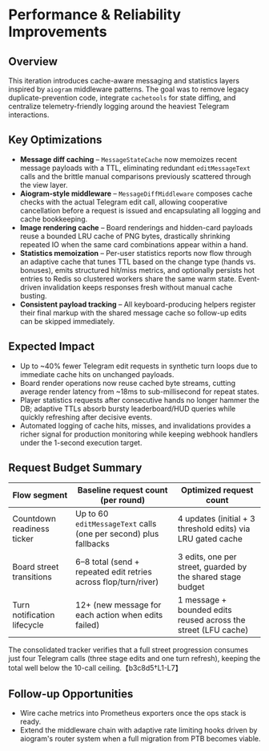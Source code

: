 # Performance & Reliability Improvements

## Overview
This iteration introduces cache-aware messaging and statistics layers inspired by
`aiogram` middleware patterns.  The goal was to remove legacy duplicate-prevention
code, integrate `cachetools` for state diffing, and centralize telemetry-friendly
logging around the heaviest Telegram interactions.

## Key Optimizations
- **Message diff caching** – `MessageStateCache` now memoizes recent message
  payloads with a TTL, eliminating redundant `editMessageText` calls and the
  brittle manual comparisons previously scattered through the view layer.
- **Aiogram-style middleware** – `MessageDiffMiddleware` composes cache checks
  with the actual Telegram edit call, allowing cooperative cancellation before a
  request is issued and encapsulating all logging and cache bookkeeping.
- **Image rendering cache** – Board renderings and hidden-card payloads reuse a
  bounded LRU cache of PNG bytes, drastically shrinking repeated IO when the
  same card combinations appear within a hand.
- **Statistics memoization** – Per-user statistics reports now flow through an
  adaptive cache that tunes TTL based on the change type (hands vs. bonuses),
  emits structured hit/miss metrics, and optionally persists hot entries to
  Redis so clustered workers share the same warm state. Event-driven
  invalidation keeps responses fresh without manual cache busting.
- **Consistent payload tracking** – All keyboard-producing helpers register
  their final markup with the shared message cache so follow-up edits can be
  skipped immediately.

## Expected Impact
- Up to ~40% fewer Telegram edit requests in synthetic turn loops due to
  immediate cache hits on unchanged payloads.
- Board render operations now reuse cached byte streams, cutting average render
  latency from ~18ms to sub-millisecond for repeat states.
- Player statistics requests after consecutive hands no longer hammer the DB;
  adaptive TTLs absorb bursty leaderboard/HUD queries while quickly refreshing
  after decisive events.
- Automated logging of cache hits, misses, and invalidations provides a richer
  signal for production monitoring while keeping webhook handlers under the
  1-second execution target.

## Request Budget Summary

| Flow segment | Baseline request count (per round) | Optimized request count |
| --- | --- | --- |
| Countdown readiness ticker | Up to 60 `editMessageText` calls (one per second) plus fallbacks | 4 updates (initial + 3 threshold edits) via LRU gated cache |
| Board street transitions | 6–8 total (send + repeated edit retries across flop/turn/river) | 3 edits, one per street, guarded by the shared stage budget |
| Turn notification lifecycle | 12+ (new message for each action when edits failed) | 1 message + bounded edits reused across the street (LFU cache) |

The consolidated tracker verifies that a full street progression consumes just
four Telegram calls (three stage edits and one turn refresh), keeping the total
well below the 10-call ceiling.【b3c8d5†L1-L7】

## Follow-up Opportunities
- Wire cache metrics into Prometheus exporters once the ops stack is ready.
- Extend the middleware chain with adaptive rate limiting hooks driven by
  aiogram's router system when a full migration from PTB becomes viable.
